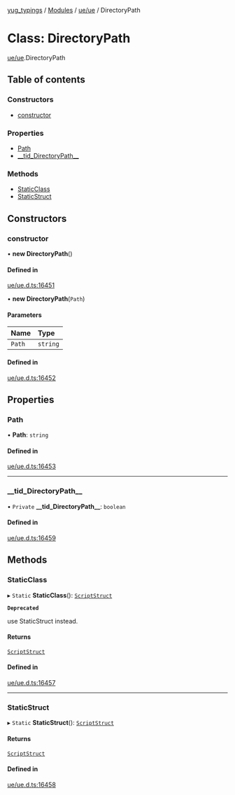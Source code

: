 [yug_typings](../README.md) / [Modules](../modules.md) / [ue/ue](../modules/ue_ue.md) / DirectoryPath

# Class: DirectoryPath

[ue/ue](../modules/ue_ue.md).DirectoryPath

## Table of contents

### Constructors

- [constructor](ue_ue.DirectoryPath.md#constructor)

### Properties

- [Path](ue_ue.DirectoryPath.md#path)
- [\_\_tid\_DirectoryPath\_\_](ue_ue.DirectoryPath.md#__tid_directorypath__)

### Methods

- [StaticClass](ue_ue.DirectoryPath.md#staticclass)
- [StaticStruct](ue_ue.DirectoryPath.md#staticstruct)

## Constructors

### constructor

• **new DirectoryPath**()

#### Defined in

[ue/ue.d.ts:16451](https://github.com/YugMetaverse/yug_typings/blob/b7d9b19/ue/ue.d.ts#L16451)

• **new DirectoryPath**(`Path`)

#### Parameters

| Name | Type |
| :------ | :------ |
| `Path` | `string` |

#### Defined in

[ue/ue.d.ts:16452](https://github.com/YugMetaverse/yug_typings/blob/b7d9b19/ue/ue.d.ts#L16452)

## Properties

### Path

• **Path**: `string`

#### Defined in

[ue/ue.d.ts:16453](https://github.com/YugMetaverse/yug_typings/blob/b7d9b19/ue/ue.d.ts#L16453)

___

### \_\_tid\_DirectoryPath\_\_

• `Private` **\_\_tid\_DirectoryPath\_\_**: `boolean`

#### Defined in

[ue/ue.d.ts:16459](https://github.com/YugMetaverse/yug_typings/blob/b7d9b19/ue/ue.d.ts#L16459)

## Methods

### StaticClass

▸ `Static` **StaticClass**(): [`ScriptStruct`](ue_ue.ScriptStruct.md)

**`Deprecated`**

use StaticStruct instead.

#### Returns

[`ScriptStruct`](ue_ue.ScriptStruct.md)

#### Defined in

[ue/ue.d.ts:16457](https://github.com/YugMetaverse/yug_typings/blob/b7d9b19/ue/ue.d.ts#L16457)

___

### StaticStruct

▸ `Static` **StaticStruct**(): [`ScriptStruct`](ue_ue.ScriptStruct.md)

#### Returns

[`ScriptStruct`](ue_ue.ScriptStruct.md)

#### Defined in

[ue/ue.d.ts:16458](https://github.com/YugMetaverse/yug_typings/blob/b7d9b19/ue/ue.d.ts#L16458)
